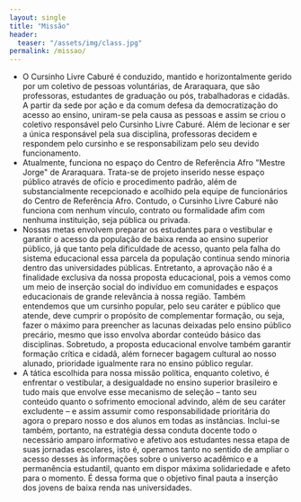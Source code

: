 ```yaml
---
layout: single
title: "Missão"
header:
  teaser: "/assets/img/class.jpg"
permalink: /missao/
---
```


- O Cursinho Livre Caburé é conduzido, mantido e horizontalmente gerido por um coletivo de pessoas voluntárias, de Araraquara, que são professoras, estudantes de graduação ou pós, trabalhadoras e cidadãs. A partir da sede por ação e da comum defesa da democratização do acesso ao ensino, uniram-se pela causa as pessoas e assim se criou o coletivo responsável pelo Cursinho Livre Caburé. Além de lecionar e ser a única responsável pela sua disciplina, professoras decidem e respondem pelo cursinho e se responsabilizam pelo seu devido funcionamento.
- Atualmente, funciona no espaço do Centro de Referência Afro "Mestre Jorge" de Araraquara. Trata-se de projeto inserido nesse espaço público através de ofício e procedimento padrão, além de substancialmente recepcionado e acolhido pela equipe de funcionários do Centro de Referência Afro. Contudo, o Cursinho Livre Caburé não funciona com nenhum vínculo, contrato ou formalidade afim com nenhuma instituição, seja pública ou privada.
- Nossas metas envolvem preparar os estudantes para o vestibular e garantir o acesso da população de baixa renda ao ensino superior público, já que tanto pela dificuldade de acesso, quanto pela falha do sistema educacional essa parcela da população continua sendo minoria dentro das universidades públicas. Entretanto, a aprovação não é a finalidade exclusiva da nossa proposta educacional, pois a vemos como um meio de inserção social do indivíduo em comunidades e espaços educacionais de grande relevância à nossa região. Também entendemos que um cursinho popular, pelo seu caráter e público que atende, deve cumprir o propósito de complementar formação, ou seja, fazer o máximo para preencher as lacunas deixadas pelo ensino público precário, mesmo que isso envolva abordar conteúdo básico das disciplinas. Sobretudo, a proposta educacional envolve também garantir formação crítica e cidadã, além fornecer bagagem cultural ao nosso alunado, prioridade igualmente rara no ensino público regular.
- A tática escolhida para nossa missão política, enquanto coletivo, é enfrentar o vestibular, a desigualdade no ensino superior brasileiro e tudo mais que envolve esse mecanismo de seleção – tanto seu conteúdo quanto o sofrimento emocional advindo, além de seu caráter excludente – e assim assumir como responsabilidade prioritária do agora o preparo nosso e dos alunos em todas as instâncias. Inclui-se também, portanto, na estratégia dessa conduta docente todo o necessário amparo informativo e afetivo aos estudantes nessa etapa de suas jornadas escolares, isto é, operamos tanto no sentido de ampliar o acesso desses às informações sobre o universo acadêmico e a permanência estudantil, quanto em dispor máxima solidariedade e afeto para o momento. É dessa forma que o objetivo final pauta a inserção dos jovens de baixa renda nas universidades.